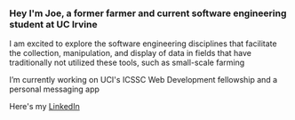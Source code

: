 ### Hey I'm Joe, a former **farmer** and current **software engineering** student at UC Irvine

I am excited to explore the software engineering disciplines that facilitate the collection, manipulation, and display of data in fields that have traditionally not utilized these tools, such as small-scale farming

I’m currently working on UCI's ICSSC Web Development fellowship and a personal messaging app

Here's my [LinkedIn](https://www.linkedin.com/in/joerogers212/)
